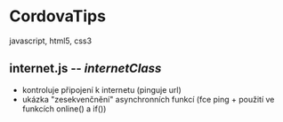 # CordovaTips
javascript, html5, css3

## internet.js -- *internetClass*
- kontroluje připojení k internetu (pinguje url)
- ukázka "zesekvenčnění" asynchronních funkcí (fce ping + použití ve funkcích online() a if())
